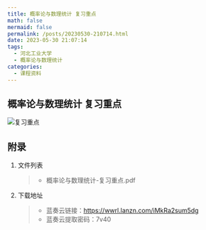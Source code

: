 ```yaml
---
title: 概率论与数理统计 复习重点
math: false
mermaid: false
permalink: /posts/20230530-210714.html
date: 2023-05-30 21:07:14
tags:
  - 河北工业大学
  - 概率论与数理统计
categories:
  - 课程资料
---
```

## 概率论与数理统计 复习重点

<!-- more -->

![复习重点](https://s21.ax1x.com/2025/04/06/pEc3PYV.png)

## 附录
1. 文件列表
    > * 概率论与数理统计-复习重点.pdf

2. 下载地址
    > * 蓝奏云链接：https://wwrl.lanzn.com/iMkRa2sum5dg  
    > * 蓝奏云提取密码：7v40  